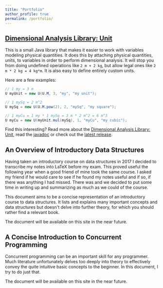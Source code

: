 ```yaml
---
title: "Portfolio"
author_profile: true
permalink: /portfolio/
---
```


## [Dimensional Analysis Library: Unit](unit/)
This is a small Java library that makes it easier to work with variables modeling physical quantities. It does this by attaching physical quantities, units, to variables in order to perform dimensional analysis. It will stop you from doing undefined operations like `2 m + 2 kg`, but allow legal ones like `2 m * 2 kg = 4 kg*m`. It is also easy to define entirely custom units.

Here are a few examples:
```java
// 1 my = 3 m
U myUnit = new U(U.M, 3, "my", "my unit");

// 1 mySq = 2 m^2
U mySq = new U(U.M.pow(2), 2, "mySq", "my square");

// 1 myCu = 1 my * 1 mySq = 3 m * 2 m^2 = 6 m^3
U myCu = new U(myUnit.mul(mySq), 1, "myCu", "my cubic");
```

Find this interesting? Read more about the [Dimensional Analysis Library: Unit](https://ecen.github.io/portfolio/unit/), read the [javadoc](https://ecen.github.io/unit/) or check out the [latest release](https://github.com/ecen/unit/).

## An Overview of Introductory Data Structures
Having taken an introductory course on data structures in 2017 I decided to transcribe my notes into LaTeX before my exam. This proved useful the following year when a good friend of mine took the same course. I asked my friend if he would care to see if he found my notes useful and if so, if there was anything I had missed. There was and we decided to put some time in writing up and summarizing as much as we could of the course.

This document aims to be a concise representation of an introductory course to data structures. It lists and explains many important concepts and data structures but doesn't delve into further theory, for which you should rather find a relevant book.

The document will be available on this site in the near future.

## A Concise Introduction to Concurrent Programming
Concurrent programming can be an important skill for any programmer. Much literature unfortunately delves too deeply into theory to effectively convey the quite intuitive basic concepts to the beginner. In this document, I try to do just that.

The document will be available on this site in the near future.
